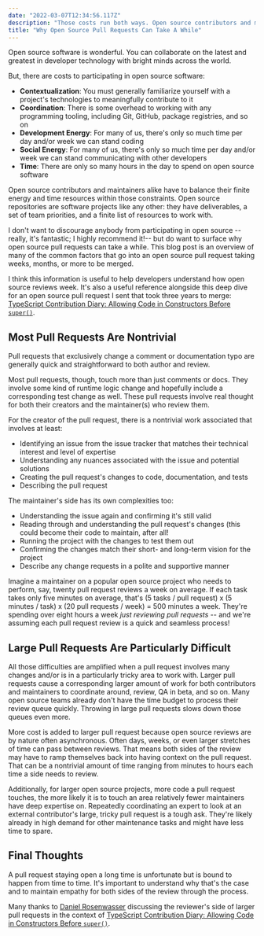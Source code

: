 ```yaml
---
date: "2022-03-07T12:34:56.117Z"
description: "Those costs run both ways. Open source contributors and maintainers alike have to balance their finite energy and time resources within many constraints."
title: "Why Open Source Pull Requests Can Take A While"
---
```


Open source software is wonderful.
You can collaborate on the latest and greatest in developer technology with bright minds across the world.

But, there are costs to participating in open source software:

-   **Contextualization**: You must generally familiarize yourself with a project's technologies to meaningfully contribute to it
-   **Coordination**: There is some overhead to working with any programming tooling, including Git, GitHub, package registries, and so on
-   **Development Energy**: For many of us, there's only so much time per day and/or week we can stand coding
-   **Social Energy**: For many of us, there's only so much time per day and/or week we can stand communicating with other developers
-   **Time**: There are only so many hours in the day to spend on open source software

Open source contributors and maintainers alike have to balance their finite energy and time resources within those constraints.
Open source repositories are software projects like any other: they have deliverables, a set of team priorities, and a finite list of resources to work with.

I don't want to discourage anybody from participating in open source --really, it's fantastic; I highly recommend it!-- but do want to surface why open source pull requests can take a while.
This blog post is an overview of many of the common factors that go into an open source pull request taking weeks, months, or more to be merged.

I think this information is useful to help developers understand how open source reviews week.
It's also a useful reference alongside this deep dive for an open source pull request I sent that took three years to merge: [TypeScript Contribution Diary: Allowing Code in Constructors Before `super()`](https://blog.joshuakgoldberg.com/code-before-super).

## Most Pull Requests Are Nontrivial

Pull requests that exclusively change a comment or documentation typo are generally quick and straightforward to both author and review.

Most pull requests, though, touch more than just comments or docs.
They involve some kind of runtime logic change and hopefully include a corresponding test change as well.
These pull requests involve real thought for both their creators and the maintainer(s) who review them.

For the creator of the pull request, there is a nontrivial work associated that involves at least:

-   Identifying an issue from the issue tracker that matches their technical interest and level of expertise
-   Understanding any nuances associated with the issue and potential solutions
-   Creating the pull request's changes to code, documentation, and tests
-   Describing the pull request

The maintainer's side has its own complexities too:

-   Understanding the issue again and confirming it's still valid
-   Reading through and understanding the pull request's changes (this could become their code to maintain, after all!
-   Running the project with the changes to test them out
-   Confirming the changes match their short- and long-term vision for the project
-   Describe any change requests in a polite and supportive manner

Imagine a maintainer on a popular open source project who needs to perform, say, twenty pull request reviews a week on average.
If each task takes only five minutes on average, that's (5 tasks / pull request) x (5 minutes / task) x (20 pull requests / week) = 500 minutes a week.
They're spending over eight hours a week _just reviewing pull requests_ -- and we're assuming each pull request review is a quick and seamless process!

## Large Pull Requests Are Particularly Difficult

All those difficulties are amplified when a pull request involves many changes and/or is in a particularly tricky area to work with.
Larger pull requests cause a corresponding larger amount of work for both contributors and maintainers to coordinate around, review, QA in beta, and so on.
Many open source teams already don't have the time budget to process their review queue quickly.
Throwing in large pull requests slows down those queues even more.

More cost is added to larger pull request because open source reviews are by nature often asynchronous.
Often days, weeks, or even larger stretches of time can pass between reviews.
That means both sides of the review may have to ramp themselves back into having context on the pull request.
That can be a nontrivial amount of time ranging from minutes to hours each time a side needs to review.

Additionally, for larger open source projects, more code a pull request touches, the more likely it is to touch an area relatively fewer maintainers have deep expertise on.
Repeatedly coordinating an expert to look at an external contributor's large, tricky pull request is a tough ask.
They're likely already in high demand for other maintenance tasks and might have less time to spare.

## Final Thoughts

A pull request staying open a long time is unfortunate but is bound to happen from time to time.
It's important to understand why that's the case and to maintain empathy for both sides of the review through the process.

Many thanks to [Daniel Rosenwasser](https://twitter.com/drosenwasser) discussing the reviewer's side of larger pull requests in the context of [TypeScript Contribution Diary: Allowing Code in Constructors Before `super()`](https://blog.joshuakgoldberg.com).
